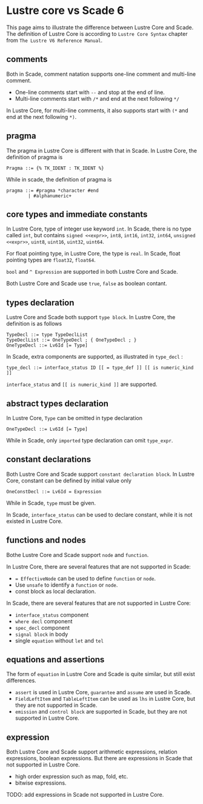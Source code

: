 # Lustre core vs Scade 6 

This page aims to illustrate the difference between Lustre Core and Scade. The definition of Lustre Core is according to `Lustre Core Syntax` chapter from `The Lustre V6 Reference Manual`.

## comments 

Both in Scade, comment natation supports one-line comment and multi-line comment. 
* One-line comments start with `--` and stop at the end of line. 
* Multi-line comments start with `/*` and end at the next following `*/`

In Lustre Core, for multi-line comments, it also supports start with `(*` and end at the next following `*)`.

## pragma 

The pragma in Lustre Core is different with that in Scade. In Lustre Core, the definition of pragma is 

```
Pragma ::= {% TK_IDENT : TK_IDENT %}
```

While in scade, the definition of pragma is 

```
pragma ::= #pragma *character #end 
        | #alphanumeric+ 
```

## core types and immediate constants 

In Lustre Core, type of integer use keyword `int`. In Scade, there is no type called `int`, but contains `signed <<expr>>`, `int8`, `int16`, `int32`, `int64`, `unsigned <<expr>>`, `uint8`, `uint16`, `uint32`, `uint64`. 

For float pointing type, in Lustre Core, the type is `real`. In Scade, float pointing types are `float32`, `float64`. 

`bool` and `^ Expression` are supported in both Lustre Core and Scade. 

Both Lustre Core and Scade use `true`, `false` as boolean contant. 

## types declaration 

Lustre Core and Scade both support `type block`. In Lustre Core, the definition is as follows 

```
TypeDecl ::= type TypeDeclList
TypeDeclList ::= OneTypeDecl ; { OneTypeDecl ; }
OneTypeDecl ::= Lv6Id [= Type]
```

In Scade, extra components are supported, as illustrated in `type_decl` :

```
type_decl ::= interface_status ID [[ = type_def ]] [[ is numeric_kind ]]
```

`interface_status` and `[[ is numeric_kind ]]` are supported. 

## abstract types declaration 

In Lustre Core, `Type` can be omitted in type declaration 

```
OneTypeDecl ::= Lv6Id [= Type] 
```

While in Scade, only `imported` type declaration can omit `type_expr`. 

## constant declarations 

Both Lustre Core and Scade support `constant declaration block`. In Lustre Core, constant can be defined by initial value only 

```
OneConstDecl ::= Lv6Id = Expression
```

While in Scade, `type` must be given. 

In Scade, `interface_status` can be used to declare constant, while it is not existed in Lustre Core. 

## functions and nodes 

Bothe Lustre Core and Scade support `node` and `function`. 

In Lustre Core, there are several features that are not supported in Scade:
* `= EffectiveNode` can be used to define `function` or `node`. 
* Use `unsafe` to identify a `function` or `node`.
* const block as local declaration. 

In Scade, there are several features that are not supported in Lustre Core:
* `interface_status` component 
* `where decl` component 
* `spec_decl` component 
* `signal block` in body 
* single `equation` without `let` and `tel` 

## equations and assertions 

The form of `equation` in Lustre Core and Scade is quite similar, but still exist differences. 
* `assert` is used in Lustre Core, `guarantee` and `assume` are used in Scade. 
* `FieldLeftItem` and `TableLeftItem` can be used as `lhs` in Lustre Core, but they are not supported in Scade.
* `emission` and `control block` are supported in Scade, but they are not supported in Lustre Core. 

## expression 

Both Lustre Core and Scade support arithmetic expressions, relation expressions, boolean expressions. But there are expressions in Scade that not supported in Lustre Core. 

* high order expression such as map, fold, etc. 
* bitwise expressions. 

TODO: add expressions in Scade not supported in Lustre Core. 